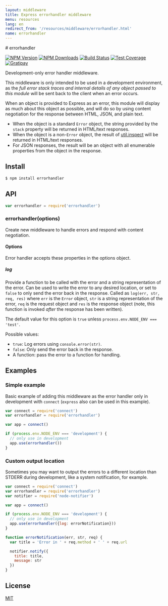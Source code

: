 ```yaml
---
layout: middleware
title: Express errorhandler middleware
menu: resources
lang: en
redirect_from: '/resources/middleware/errorhandler.html'
name: errorhandler
---
```

<div id="page-doc" markdown="1">
# errorhandler

[![NPM Version][npm-image]][npm-url]
[![NPM Downloads][downloads-image]][downloads-url]
[![Build Status][travis-image]][travis-url]
[![Test Coverage][coveralls-image]][coveralls-url]
[![Gratipay][gratipay-image]][gratipay-url]

Development-only error handler middleware.

This middleware is only intended to be used in a development environment, as
the _full error stack traces and internal details of any object passed to this
module_ will be sent back to the client when an error occurs.

When an object is provided to Express as an error, this module will display
as much about this object as possible, and will do so by using content negotiation
for the response between HTML, JSON, and plain text.

  * When the object is a standard `Error` object, the string provided by the
    `stack` property will be returned in HTML/text responses.
  * When the object is a non-`Error` object, the result of
    [util.inspect](https://nodejs.org/api/util.html#util_util_inspect_object_options)
    will be returned in HTML/text responses.
  * For JSON responses, the result will be an object with all enumerable properties
    from the object in the response.

## Install

```sh
$ npm install errorhandler
```

## API

```js
var errorhandler = require('errorhandler')
```

### errorhandler(options)

Create new middleware to handle errors and respond with content negotiation.

#### Options

Error handler accepts these properties in the options object.

##### log

Provide a function to be called with the error and a string representation of
the error. Can be used to write the error to any desired location, or set to
`false` to only send the error back in the response. Called as
`log(err, str, req, res)` where `err` is the `Error` object, `str` is a string
representation of the error, `req` is the request object and `res` is the
response object (note, this function is invoked _after_ the response has been
written).

The default value for this option is `true` unless `process.env.NODE_ENV === 'test'`.

Possible values:

  * `true`: Log errors using `console.error(str)`.
  * `false`: Only send the error back in the response.
  * A function: pass the error to a function for handling.

## Examples

### Simple example

Basic example of adding this middleware as the error handler only in development
with `connect` (`express` also can be used in this example).

```js
var connect = require('connect')
var errorhandler = require('errorhandler')

var app = connect()

if (process.env.NODE_ENV === 'development') {
  // only use in development
  app.use(errorhandler())
}
```

### Custom output location

Sometimes you may want to output the errors to a different location than STDERR
during development, like a system notification, for example.

```js
var connect = require('connect')
var errorhandler = require('errorhandler')
var notifier = require('node-notifier')

var app = connect()

if (process.env.NODE_ENV === 'development') {
  // only use in development
  app.use(errorhandler({log: errorNotification}))
}

function errorNotification(err, str, req) {
  var title = 'Error in ' + req.method + ' ' + req.url

  notifier.notify({
    title: title,
    message: str
  })
}
```

## License

[MIT](LICENSE)

[npm-image]: https://img.shields.io/npm/v/errorhandler.svg
[npm-url]: https://npmjs.org/package/errorhandler
[travis-image]: https://img.shields.io/travis/expressjs/errorhandler/master.svg
[travis-url]: https://travis-ci.org/expressjs/errorhandler
[coveralls-image]: https://img.shields.io/coveralls/expressjs/errorhandler/master.svg
[coveralls-url]: https://coveralls.io/r/expressjs/errorhandler?branch=master
[downloads-image]: https://img.shields.io/npm/dm/errorhandler.svg
[downloads-url]: https://npmjs.org/package/errorhandler
[gratipay-image]: https://img.shields.io/gratipay/dougwilson.svg
[gratipay-url]: https://www.gratipay.com/dougwilson/
</div>
